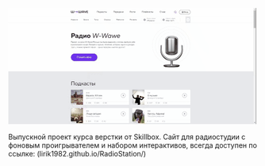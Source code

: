 ![Kirill's GitHub Banner](./chrome-capture-2023-1-20.gif)
<br>

Выпускной проект курса верстки от Skillbox.
Сайт для радиостудии с фоновым проигрывателем и набором интерактивов, 
всегда доступен по ссылке: (lirik1982.github.io/RadioStation/)
 
